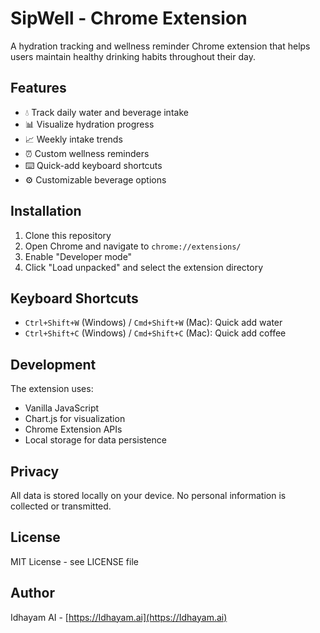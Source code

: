 # SipWell - Chrome Extension

A hydration tracking and wellness reminder Chrome extension that helps users maintain healthy drinking habits throughout their day.

## Features

- 💧 Track daily water and beverage intake
- 📊 Visualize hydration progress
- 📈 Weekly intake trends
- ⏰ Custom wellness reminders
- ⌨️ Quick-add keyboard shortcuts
- ⚙️ Customizable beverage options

## Installation

1. Clone this repository
2. Open Chrome and navigate to `chrome://extensions/`
3. Enable "Developer mode"
4. Click "Load unpacked" and select the extension directory

## Keyboard Shortcuts

- `Ctrl+Shift+W` (Windows) / `Cmd+Shift+W` (Mac): Quick add water
- `Ctrl+Shift+C` (Windows) / `Cmd+Shift+C` (Mac): Quick add coffee

## Development

The extension uses:
- Vanilla JavaScript
- Chart.js for visualization
- Chrome Extension APIs
- Local storage for data persistence

## Privacy

All data is stored locally on your device. No personal information is collected or transmitted.

## License

MIT License - see LICENSE file

## Author

Idhayam AI - [https://Idhayam.ai](https://Idhayam.ai) 